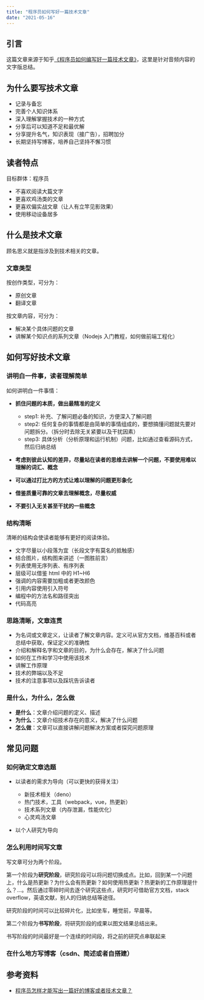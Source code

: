 ```yaml
---
title: "程序员如何写好一篇技术文章"
date: "2021-05-16"
---
```


## 引言

这篇文章来源于知乎[《程序员如何编写好一篇技术文章》](https://www.zhihu.com/lives/796775894273363968)，这里是针对音频内容的文字版总结。
## 为什么要写技术文章

- 记录与备忘
- 完善个人知识体系
- 深入理解掌握技术的一种方式
- 分享后可以知道不足和最优解
- 分享提升名气，知识表现（接广告），招聘加分
- 长期坚持写博客，培养自己坚持不懈习惯

## 读者特点

目标群体：程序员

- 不喜欢阅读大篇文字
- 更喜欢鸡汤类的文章
- 更喜欢偏实战文章（让人有立竿见影效果）
- 使用移动设备居多

## 什么是技术文章

顾名思义就是指涉及到技术相关的文章。

### 文章类型

按创作类型，可分为：

- 原创文章
- 翻译文章

按文章内容，可分为：

- 解决某个具体问题的文章
- 讲解某个知识点的系列文章（Nodejs 入门教程，如何做前端工程化）

## 如何写好技术文章

### 讲明白一件事，读者理解简单

如何讲明白一件事情：

- **抓住问题的本质，做出最精准的定义**

  - step1: 补充、了解问题必备的知识，方便深入了解问题
  - step2: 任何复杂的事情都是由简单的事情组成的，要想搞懂问题就先要对问题拆分。（拆分时去除无关紧要以及干扰因素）
  - step3: 具体分析（分析原理和运行机制）问题，比如通过查看源码方式，然后归纳总结

- **考虑到彼此认知的差异，尽量站在读者的思维去讲解一个问题，不要使用难以理解的词汇、概念**
- **可以通过打比方的方式让难以理解的问题更形象化**
- **借鉴质量可靠的文章去理解概念，尽量权威**
- **不要引入无关甚至干扰的一些概念**

### 结构清晰

清晰的结构会使读者能够有更好的阅读体验。

- 文字尽量以小段落为宜（长段文字有莫名的抵触感）
- 结合图片，结构图来讲述（一图胜前言）
- 列表使用无序列表、有序列表
- 层级可以借鉴 html 中的 H1~H6
- 强调的内容需要加粗或者更改颜色
- 引用内容使用引入符号
- 编程中的方法名和路径突出
- 代码高亮

### 思路清晰，文章连贯

- 为名词或文章定义，让读者了解文章内容。定义可从官方文档，维基百科或者总结中获取，保证定义的准确性
- 介绍和解释名字和文章的目的，为什么会存在，解决了什么问题
- 如何在工作和学习中使用该技术
- 讲解工作原理
- 技术的弊端以及不足
- 技术的注意事项以及踩坑告诉读者

### 是什么，为什么，怎么做

- **是什么**：文章介绍问题的定义、描述
- **为什么**：文章介绍技术存在的意义，解决了什么问题
- **怎么做**：文章可以直接讲解问题解决方案或者探究问题原理

## 常见问题

### 如何确定文章选题

- 以读者的需求为导向（可以更快的获得关注）

  - 新技术相关（deno）
  - 热门技术，工具（webpack，vue，热更新）
  - 技术系列文章（内存泄漏，性能优化）
  - 心灵鸡汤文章

- 以个人研究为导向

### 怎么利用时间写文章

写文章可分为两个阶段。

第一个阶段为**研究阶段**，研究阶段可以将问题切换成点。比如，回到某一个问题上，什么是热更新？为什么会有热更新？如何使用热更新？热更新的工作原理是什么？...。然后通过零碎时间去逐个研究这些点，研究时可借助官方文档，stack overflow，英语文献，别人的归纳总结等途径。

研究阶段的时间可以比较碎片化，比如坐车，睡觉前，早晨等。

第二个阶段为**书写阶段**，将研究阶段的成果以图文结果总结出来。

书写阶段的时间最好是一个连续的时间段，将之前的研究点串联起来

### 在什么地方写博客（csdn、简述或者自搭建）



## 参考资料

- [程序员怎样才能写出一篇好的博客或者技术文章？](https://www.zhihu.com/question/40716838/answer/88522718)